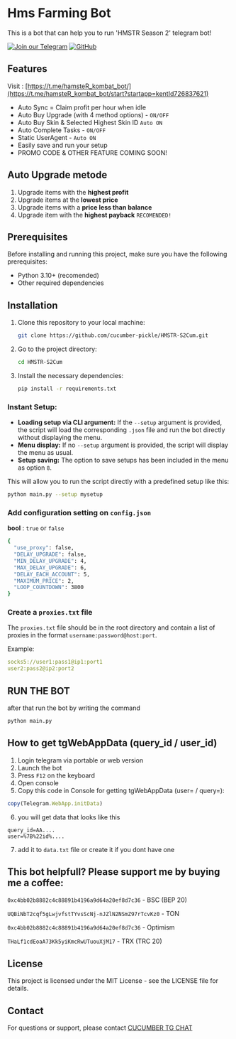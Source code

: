    # Hms Farming Bot 
This is a bot that can help you to run 'HMSTR Season 2' telegram bot!

[![Join our Telegram](https://img.shields.io/badge/Telegram-2CA5E0?style=for-the-badge&logo=telegram&logoColor=white)](https://t.me/cucumber_scripts)
[![GitHub](https://img.shields.io/badge/GitHub-181717?style=for-the-badge&logo=github&logoColor=white)](https://github.com/cucumber-pickle/Cucumber)


## Features

Visit : [https://t.me/hamsteR_kombat_bot/](https://t.me/hamsteR_kombat_bot/start?startapp=kentId726837621)

- Auto Sync = Claim profit per hour when idle
- Auto Buy Upgrade (with 4 method options) - `ON/OFF`
- Auto Buy Skin & Selected Highest Skin ID `Auto ON`
- Auto Complete Tasks - `ON/OFF`
- Static UserAgent - `Auto ON`
- Easily save and run your setup
- PROMO CODE & OTHER FEATURE COMING SOON!

##  Auto Upgrade metode
  1. Upgrade items with the **highest profit**
  2. Upgrade items at the **lowest price**
  3. Upgrade items with a **price less than balance**
  4. Upgrade item with the **highest payback** `RECOMENDED!`

## Prerequisites
Before installing and running this project, make sure you have the following prerequisites:
- Python 3.10+ (recomended)
- Other required dependencies

## Installation
1. Clone this repository to your local machine:
    ```bash
    git clone https://github.com/cucumber-pickle/HMSTR-S2Cum.git
    ```
2. Go to the project directory:
    ```bash
    cd HMSTR-S2Cum
    ```
3. Install the necessary dependencies:
    ```bash
    pip install -r requirements.txt
    ```


### Instant Setup:
- **Loading setup via CLI argument:** If the `--setup` argument is provided, the script will load the corresponding `.json` file and run the bot directly without displaying the menu.
- **Menu display:** If no `--setup` argument is provided, the script will display the menu as usual.
- **Setup saving:** The option to save setups has been included in the menu as option `8`.

This will allow you to run the script directly with a predefined setup like this:

```bash
python main.py --setup mysetup
```

### Add configuration setting on `config.json` 

 **bool** : `true` or `false`

  ```bash
{
    "use_proxy": false,
    "DELAY_UPGRADE": false,
    "MIN_DELAY_UPGRADE": 4,
    "MAX_DELAY_UPGRADE": 6,
    "DELAY_EACH_ACCOUNT": 5,
    "MAXIMUM_PRICE": 2,
    "LOOP_COUNTDOWN": 3800
}
  ```


### Create a `proxies.txt` file
The `proxies.txt` file should be in the root directory and contain a list of proxies in the format `username:password@host:port`.

Example:

```yaml
socks5://user1:pass1@ip1:port1
user2:pass2@ip2:port2
```

## RUN THE BOT
after that run the bot by writing the command

```bash
python main.py
```


## How to get tgWebAppData (query_id / user_id)

1. Login telegram via portable or web version
2. Launch the bot
3. Press `F12` on the keyboard 
4. Open console
5. Сopy this code in Console for getting tgWebAppData (user= / query=):

```javascript
copy(Telegram.WebApp.initData)
```

6. you will get data that looks like this

```
query_id=AA....
user=%7B%22id%....
```
7. add it to `data.txt` file or create it if you dont have one


## This bot helpfull?  Please support me by buying me a coffee: 

``` 0xc4bb02b8882c4c88891b4196a9d64a20ef8d7c36 ``` - BSC (BEP 20)

``` UQBiNbT2cqf5gLwjvfstTYvsScNj-nJZlN2NSmZ97rTcvKz0 ``` - TON

``` 0xc4bb02b8882c4c88891b4196a9d64a20ef8d7c36 ``` - Optimism

``` THaLf1cdEoaA73Kk5yiKmcRwUTuouXjM17 ``` - TRX (TRC 20)

## License
This project is licensed under the MIT License - see the LICENSE file for details.

## Contact
For questions or support, please contact [CUCUMBER TG CHAT](https://t.me/cucumber_scripts_chat)


